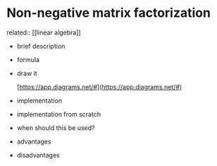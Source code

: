 # Non-negative matrix factorization

related:: [[linear algebra]]

- brief description
- formula
- draw it
    
    [https://app.diagrams.net/#](https://app.diagrams.net/#)
    
- implementation
- implementation from scratch
- when should this be used?
- advantages
- disadvantages